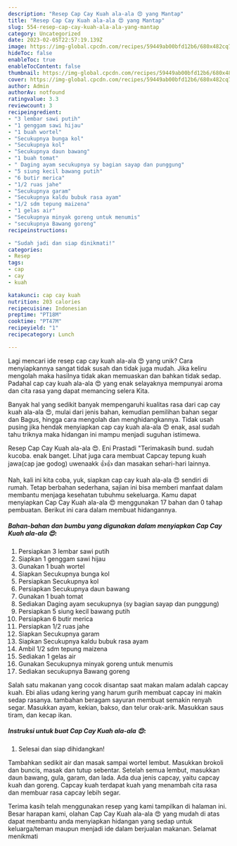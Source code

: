 ```yaml
---
description: "Resep Cap Cay Kuah ala-ala 😍 yang Mantap"
title: "Resep Cap Cay Kuah ala-ala 😍 yang Mantap"
slug: 554-resep-cap-cay-kuah-ala-ala-yang-mantap
category: Uncategorized
date: 2023-02-05T22:57:19.139Z
image: https://img-global.cpcdn.com/recipes/59449ab00bfd12b6/680x482cq70/cap-cay-kuah-ala-ala-foto-resep-utama.jpg
hideToc: false
enableToc: true
enableTocContent: false
thumbnail: https://img-global.cpcdn.com/recipes/59449ab00bfd12b6/680x482cq70/cap-cay-kuah-ala-ala-foto-resep-utama.jpg
cover: https://img-global.cpcdn.com/recipes/59449ab00bfd12b6/680x482cq70/cap-cay-kuah-ala-ala-foto-resep-utama.jpg
author: Admin
authorAv: notfound
ratingvalue: 3.3
reviewcount: 3
recipeingredient:
- "3 lembar sawi putih"
- "1 genggam sawi hijau"
- "1 buah wortel"
- "Secukupnya bunga kol"
- "Secukupnya kol"
- "Secukupnya daun bawang"
- "1 buah tomat"
- " Daging ayam secukupnya sy bagian sayap dan punggung"
- "5 siung kecil bawang putih"
- "6 butir merica"
- "1/2 ruas jahe"
- "Secukupnya garam"
- "Secukupnya kaldu bubuk rasa ayam"
- "1/2 sdm tepung maizena"
- "1 gelas air"
- "Secukupnya minyak goreng untuk menumis"
- "secukupnya Bawang goreng"
recipeinstructions:

- "Sudah jadi dan siap dinikmati!"
categories:
- Resep
tags:
- cap
- cay
- kuah

katakunci: cap cay kuah 
nutrition: 203 calories
recipecuisine: Indonesian
preptime: "PT18M"
cooktime: "PT47M"
recipeyield: "1"
recipecategory: Lunch

---
```





Lagi mencari ide resep cap cay kuah ala-ala 😍 yang unik? Cara menyiapkannya sangat tidak susah dan tidak juga mudah. Jika keliru mengolah maka hasilnya tidak akan memuaskan dan bahkan tidak sedap. Padahal cap cay kuah ala-ala 😍 yang enak selayaknya mempunyai aroma dan cita rasa yang dapat memancing selera Kita.





Banyak hal yang sedikit banyak mempengaruhi kualitas rasa dari cap cay kuah ala-ala 😍, mulai dari jenis bahan, kemudian pemilihan bahan segar dan Bagus, hingga cara mengolah dan menghidangkannya. Tidak usah pusing jika hendak menyiapkan cap cay kuah ala-ala 😍 enak,      asal sudah tahu triknya maka hidangan ini mampu menjadi suguhan istimewa.














Resep Cap Cay Kuah ala-ala 😍. Eni Prastadi &#34;Terimakasih bund. sudah kucoba. enak banget. Lihat juga cara membuat Capcay tepung kuah jawa(cap jae godog) uwenaakk 👍👍 dan masakan sehari-hari lainnya.






Nah, kali ini kita coba, yuk, siapkan cap cay kuah ala-ala 😍 sendiri di rumah. Tetap berbahan sederhana, sajian ini bisa memberi manfaat dalam membantu menjaga kesehatan tubuhmu sekeluarga. Kamu dapat menyiapkan Cap Cay Kuah ala-ala 😍 menggunakan 17 bahan dan 0 tahap pembuatan. Berikut ini cara dalam membuat hidangannya.

<!--inarticleads1-->

##### Bahan-bahan dan bumbu yang digunakan dalam menyiapkan Cap Cay Kuah ala-ala 😍:

1. Persiapkan 3 lembar sawi putih
1. Siapkan 1 genggam sawi hijau
1. Gunakan 1 buah wortel
1. Siapkan Secukupnya bunga kol
1. Persiapkan Secukupnya kol
1. Persiapkan Secukupnya daun bawang
1. Gunakan 1 buah tomat
1. Sediakan  Daging ayam secukupnya (sy bagian sayap dan punggung)
1. Persiapkan 5 siung kecil bawang putih
1. Persiapkan 6 butir merica
1. Persiapkan 1/2 ruas jahe
1. Siapkan Secukupnya garam
1. Siapkan Secukupnya kaldu bubuk rasa ayam
1. Ambil 1/2 sdm tepung maizena
1. Sediakan 1 gelas air
1. Gunakan Secukupnya minyak goreng untuk menumis
1. Sediakan secukupnya Bawang goreng


Salah satu makanan yang cocok disantap saat makan malam adalah capcay kuah. Ebi alias udang kering yang harum gurih membuat capcay ini makin sedap rasanya. tambahan beragam sayuran membuat semakin renyah segar. Masukkan ayam, kekian, bakso, dan telur orak-arik. Masukkan saus tiram, dan kecap ikan. 

<!--inarticleads2-->

##### Instruksi untuk buat Cap Cay Kuah ala-ala 😍:


1. Selesai dan siap dihidangkan!

Tambahkan sedikit air dan masak sampai wortel lembut. Masukkan brokoli dan buncis, masak dan tutup sebentar. Setelah semua lembut, masukkan daun bawang, gula, garam, dan lada. Ada dua jenis capcay, yaitu capcay kuah dan goreng. Capcay kuah terdapat kuah yang menambah cita rasa dan membuar rasa capcay lebih segar. 

Terima kasih telah menggunakan resep yang kami tampilkan di halaman ini. Besar harapan kami, olahan Cap Cay Kuah ala-ala 😍 yang mudah di atas dapat membantu anda menyiapkan hidangan yang sedap untuk keluarga/teman maupun menjadi ide dalam berjualan makanan. Selamat menikmati
